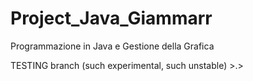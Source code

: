 # Project_Java_Giammarr
Programmazione in Java e Gestione della Grafica

TESTING branch
(such experimental, such unstable) >.>
